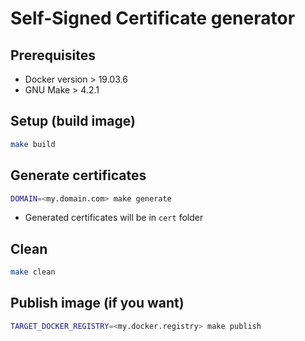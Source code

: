 # Self-Signed Certificate generator

## Prerequisites
* Docker version > 19.03.6
* GNU Make > 4.2.1

## Setup (build image)
```bash
make build
```

## Generate certificates
```bash
DOMAIN=<my.domain.com> make generate
```
* Generated certificates will be in `cert` folder

## Clean
```bash
make clean
```

## Publish image (if you want)
```bash
TARGET_DOCKER_REGISTRY=<my.docker.registry> make publish
```
